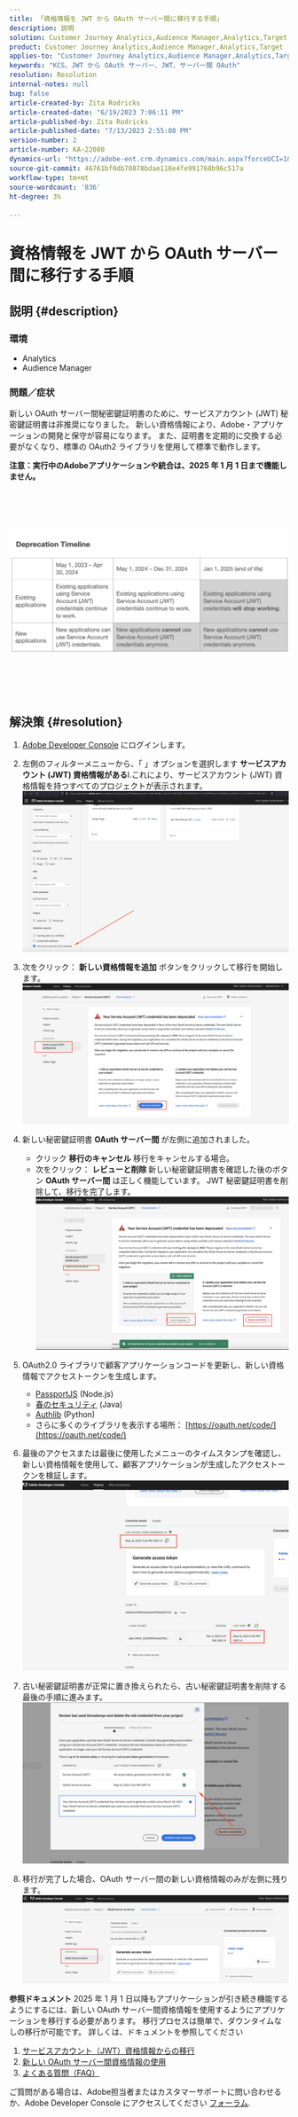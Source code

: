 ```yaml
---
title: 「資格情報を JWT から OAuth サーバー間に移行する手順」
description: 説明
solution: Customer Journey Analytics,Audience Manager,Analytics,Target
product: Customer Journey Analytics,Audience Manager,Analytics,Target
applies-to: "Customer Journey Analytics,Audience Manager,Analytics,Target"
keywords: "KCS、JWT から OAuth サーバー、JWT、サーバー間 OAuth"
resolution: Resolution
internal-notes: null
bug: false
article-created-by: Zita Rodricks
article-created-date: "6/19/2023 7:06:11 PM"
article-published-by: Zita Rodricks
article-published-date: "7/13/2023 2:55:08 PM"
version-number: 2
article-number: KA-22080
dynamics-url: "https://adobe-ent.crm.dynamics.com/main.aspx?forceUCI=1&pagetype=entityrecord&etn=knowledgearticle&id=f3a63955-d40e-ee11-8f6d-6045bd006b3d"
source-git-commit: 46761bf0db70878bdae118e4fe991768b96c517a
workflow-type: tm+mt
source-wordcount: '836'
ht-degree: 3%

---
```


# 資格情報を JWT から OAuth サーバー間に移行する手順

## 説明 {#description}


### 環境

- Analytics
- Audience Manager


### 問題／症状

新しい OAuth サーバー間秘密鍵証明書のために、サービスアカウント (JWT) 秘密鍵証明書は非推奨になりました。 新しい資格情報により、Adobe・アプリケーションの開発と保守が容易になります。 また、証明書を定期的に交換する必要がなくなり、標準の OAuth2 ライブラリを使用して標準で動作します。 

<b>注意：実行中のAdobeアプリケーションや統合は、2025 年 1 月 1 日まで機能しません。</b>
<br><br> <br><br> <br><br><b>![](assets/___f5a63955-d40e-ee11-8f6d-6045bd006b3d___.png)</b><br><br> <br><br> <br>

## 解決策 {#resolution}


1. [Adobe Developer Console](https://developer.adobe.com/console) にログインします。
2. 左側のフィルターメニューから、「 」オプションを選択します <b>サービスアカウント (JWT) 資格情報がある</b>l.これにより、サービスアカウント (JWT) 資格情報を持つすべてのプロジェクトが表示されます。![](assets/bff4d24d-8b21-ee11-9cbe-6045bd006a22.png)
3. 次をクリック： <b>新しい資格情報を追加</b> ボタンをクリックして移行を開始します。![](assets/500ae166-8b21-ee11-9cbe-6045bd006a22.png)
4. 新しい秘密鍵証明書 <b>OAuth サーバー間</b> が左側に追加されました。
   - クリック <b>移行のキャンセル</b> 移行をキャンセルする場合。
   - 次をクリック： <b>レビューと削除 </b>新しい秘密鍵証明書を確認した後のボタン <b>OAuth サーバー間</b> は正しく機能しています。 JWT 秘密鍵証明書を削除して、移行を完了します。![](assets/bd94377a-8b21-ee11-9cbe-6045bd006a22.png)
5. OAuth2.0 ライブラリで顧客アプリケーションコードを更新し、新しい資格情報でアクセストークンを生成します。

   - [PassportJS](https://github.com/jaredhanson/passport) (Node.js)
   - [春のセキュリティ](https://spring.io/projects/spring-security) (Java)
   - [Authlib](https://github.com/lepture/authlib) (Python)
   - さらに多くのライブラリを表示する場所： [https://oauth.net/code/](https://oauth.net/code/)
6. 最後のアクセスまたは最後に使用したメニューのタイムスタンプを確認し、新しい資格情報を使用して、顧客アプリケーションが生成したアクセストークンを検証します。![](assets/2379358d-8b21-ee11-9cbe-6045bd006a22.png)
7. 古い秘密鍵証明書が正常に置き換えられたら、古い秘密鍵証明書を削除する最後の手順に進みます。![](assets/86be29a0-8b21-ee11-9cbe-6045bd006a22.png)
8. 移行が完了した場合、OAuth サーバー間の新しい資格情報のみが左側に残ります。![](assets/4bfaa6af-8b21-ee11-9cbe-6045bd006a22.png)


<b>参照ドキュメント</b>
2025 年 1 月 1 日以降もアプリケーションが引き続き機能するようにするには、新しい OAuth サーバー間資格情報を使用するようにアプリケーションを移行する必要があります。
移行プロセスは簡単で、ダウンタイムなしの移行が可能です。 詳しくは、ドキュメントを参照してください



1. [サービスアカウント（JWT）資格情報からの移行](https://nam04.safelinks.protection.outlook.com/?url=https%3A%2F%2Fpostoffice.adobe.com%2Fpo-server%2Flink%2Fredirect%3Ftarget%3DeyJhbGciOiJIUzUxMiJ9.eyJ0ZW1wbGF0ZSI6ImJsZXRoZXJfbm90aWNlX29hdXRoX3NlcnZlcl90b19zZXJ2ZXIiLCJlbWFpbEFkZHJlc3MiOiJndXd1K3NvbmVAYWRvYmV0ZXN0LmNvbSIsInJlcXVlc3RJZCI6IjM0ZjIyNTMwLThjMzEtNDlkNC1iZjEyLThlZGIyY2E0ODdhOCIsImxpbmsiOiJodHRwczovL3d3dy5hZG9iZS5jb20vZ28vZGV2c19zMnNfbWlncmF0aW9uX2d1aWRlIiwibGFiZWwiOiI5IiwibG9jYWxlIjoiZW5fVVMifQ.Pr8LjAW5wq_tEqCQLs4Y2fwJSTW_Z2FH0CIVInolEKvySfPDiF7vl8Hg4S9ne_V6a74oLfCVzc99EE9K4XUoBQ&amp;amp;data=05%7C01%7Cguwu%40adobe.com%7C3b1b2261ea264d45d9df08db4ce8a7de%7Cfa7b1b5a7b34438794aed2c178decee1%7C0%7C0%7C638188334359675040%7CUnknown%7CTWFpbGZsb3d8eyJWIjoiMC4wLjAwMDAiLCJQIjoiV2luMzIiLCJBTiI6Ik1haWwiLCJXVCI6Mn0%3D%7C3000%7C%7C%7C&amp;amp;sdata=dd8x%2FoDHh0QUi3xboxa78uA54JXEaVq5qYkP8zkvymk%3D&amp;amp;reserved=0)
2. [新しい OAuth サーバー間資格情報の使用](https://nam04.safelinks.protection.outlook.com/?url=https%3A%2F%2Fpostoffice.adobe.com%2Fpo-server%2Flink%2Fredirect%3Ftarget%3DeyJhbGciOiJIUzUxMiJ9.eyJ0ZW1wbGF0ZSI6ImJsZXRoZXJfbm90aWNlX29hdXRoX3NlcnZlcl90b19zZXJ2ZXIiLCJlbWFpbEFkZHJlc3MiOiJndXd1K3NvbmVAYWRvYmV0ZXN0LmNvbSIsInJlcXVlc3RJZCI6IjM0ZjIyNTMwLThjMzEtNDlkNC1iZjEyLThlZGIyY2E0ODdhOCIsImxpbmsiOiJodHRwczovL3d3dy5hZG9iZS5jb20vZ28vZGV2c19zMnNfY3JlZGVudGlhbF9vdmVydmlldyIsImxhYmVsIjoiMTAiLCJsb2NhbGUiOiJlbl9VUyJ9.c-c4—RAgDvS0l-WI5yIuYBIbzL7OeWXepCCfSzR1AkdVnrTZmWmm7jYmu11JqHZ_UBPANQYEzEZrtydXY0YQ&amp;amp;data=05%7C01%7Cguwu%40adobe.com%7C3b1b2261ea264d45d908db4ce8a7de%7Cfa7b1b5a7b34438794aed2c178decee1%7C0%7C0%7C638188334359675040%7CUnknown%7CTWFpbGZsb3d8eyJWIjoiMC4wLjAwMDAiLCJOIvVluMzIiLCJBTiI6Ik1haWwiLCJXVCI6Mn0%3D%7C3000%7C%7C%7C&amp;amp;sdata=YwiTIXMxPv9MhhSv3VR0g%2Bqi4NP8OERnJxE9C65I0%3D&amp;amp;reserved=0)
3. [よくある質問（FAQ）](https://nam04.safelinks.protection.outlook.com/?url=https%3A%2F%2Fpostoffice.adobe.com%2Fpo-server%2Flink%2Fredirect%3Ftarget%3DeyJhbGciOiJIUzUxMiJ9.eyJ0ZW1wbGF0ZSI6ImJsZXRoZXJfbm90aWNlX29hdXRoX3NlcnZlcl90b19zZXJ2ZXIiLCJlbWFpbEFkZHJlc3MiOiJndXd1K3NvbmVAYWRvYmV0ZXN0LmNvbSIsInJlcXVlc3RJZCI6IjM0ZjIyNTMwLThjMzEtNDlkNC1iZjEyLThlZGIyY2E0ODdhOCIsImxpbmsiOiJodHRwczovL3d3dy5hZG9iZS5jb20vZ28vZGV2c19zMnNfbWlncmF0aW9uX2d1aWRlX2ZhcSIsImxhYmVsIjoiMTEiLCJsb2NhbGUiOiJlbl9VUyJ9.8IlQUL_WbLKsMUDG4VHvqnwqI0l6TzEXSN0I_R_dXCswvDQpusEgm5LstaLYWzPy0crhk_ShRbmjZvMVS5t1Mg&amp;amp;data=05%7C01%7Cguwu%40adobe.com%7C3b1b2261ea264d45d9df08db4ce8a7de%7Cfa7b1b5a7b34438794aed2c178decee1%7C0%7C0%7C638188334359675040%7CUnknown%7CTWFpbGZsb3d8eyJWIjoiMC4wLjAwMDAiLCJQIjoiV2luMzIiLCJBTiI6Ik1haWwiLCJXVCI6Mn0%3D%7C3000%7C%7C%7C&amp;amp;sdata=n4WBY0gemPujdOZRaTMICsePuQJsuh9STbkgEsvyai8%3D&amp;amp;reserved=0)


ご質問がある場合は、Adobe担当者またはカスタマーサポートに問い合わせるか、Adobe Developer Console にアクセスしてください [フォーラム](https://nam04.safelinks.protection.outlook.com/?url=https%3A%2F%2Fpostoffice.adobe.com%2Fpo-server%2Flink%2Fredirect%3Ftarget%3DeyJhbGciOiJIUzUxMiJ9.eyJ0ZW1wbGF0ZSI6ImJsZXRoZXJfbm90aWNlX29hdXRoX3NlcnZlcl90b19zZXJ2ZXIiLCJlbWFpbEFkZHJlc3MiOiJndXd1K3NvbmVAYWRvYmV0ZXN0LmNvbSIsInJlcXVlc3RJZCI6IjM0ZjIyNTMwLThjMzEtNDlkNC1iZjEyLThlZGIyY2E0ODdhOCIsImxpbmsiOiJodHRwczovL2V4cGVyaWVuY2VsZWFndWVjb21tdW5pdGllcy5hZG9iZS5jb20vdDUvYWRvYmUtZGV2ZWxvcGVyLWNvbnNvbGUvY3QtcC9hZG9iZS1pby1jb25zb2xlIiwibGFiZWwiOiIxMiIsImxvY2FsZSI6ImVuX1VTIn0.P8FY77-eRzVSjnf09no_Hn5owFmpREoMVLK5OSTU6WWBApUGuQH0fokMAu1R0L-uTQlCovlnIGYD7NRoqMFD8g&amp;amp;data=05%7C01%7Cguwu%40adobe.com%7C3b1b2261ea264d45d9df08db4ce8a7de%7Cfa7b1b5a7b34438794aed2c178decee1%7C0%7C0%7C638188334359675040%7CUnknown%7CTWFpbGZsb3d8eyJWIjoiMC4wLjAwMDAiLCJQIjoiV2luMzIiLCJBTiI6Ik1haWwiLCJXVCI6Mn0%3D%7C3000%7C%7C%7C&amp;amp;sdata=%2FhbICP9PCZsfsNDrBYaGlEb%2FREbBJMjNZeWPzoOPJsk%3D&amp;amp;reserved=0).
